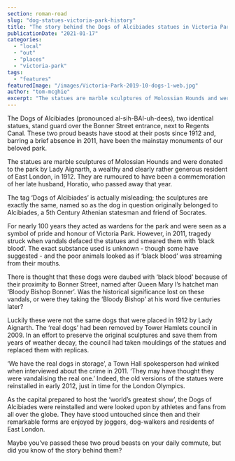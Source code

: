 ```yaml
---
section: roman-road
slug: "dog-statues-victoria-park-history"
title: "The story behind the Dogs of Alcibiades statues in Victoria Park"
publicationDate: "2021-01-17"
categories: 
  - "local"
  - "out"
  - "places"
  - "victoria-park"
tags: 
  - "features"
featuredImage: "/images/Victoria-Park-2019-10-dogs-1-web.jpg"
author: "tom-mcghie"
excerpt: "The statues are marble sculptures of Molossian Hounds and were donated to the park by Lady Aignarth, a wealthy and clearly rather generous resident of East London, in 1912. They are rumoured to have been a commemoration of her late husband, Horatio, who passed away that year."
---
```


The Dogs of Alcibiades (pronounced al-sih-BAI-uh-dees), two identical statues, stand guard over the Bonner Street entrance, next to Regents Canal. These two proud beasts have stood at their posts since 1912 and, barring a brief absence in 2011, have been the mainstay monuments of our beloved park. 

The statues are marble sculptures of Molossian Hounds and were donated to the park by Lady Aignarth, a wealthy and clearly rather generous resident of East London, in 1912. They are rumoured to have been a commemoration of her late husband, Horatio, who passed away that year. 

The tag ‘Dogs of Alcibiades’ is actually misleading; the sculptures are exactly the same, named so as the dog in question originally belonged to Alcibiades, a 5th Century Athenian statesman and friend of Socrates.

For nearly 100 years they acted as wardens for the park and were seen as a symbol of pride and honour of Victoria Park. However, in 2011, tragedy struck when vandals defaced the statues and smeared them with ‘black blood’. The exact substance used is unknown - though some have suggested - and the poor animals looked as if ‘black blood’ was streaming from their mouths. 

There is thought that these dogs were daubed with ‘black blood’ because of their proximity to Bonner Street, named after Queen Mary I’s hatchet man ‘Bloody Bishop Bonner’. Was the historical significance lost on these vandals, or were they taking the ‘Bloody Bishop’ at his word five centuries later?

Luckily these were not the same dogs that were placed in 1912 by Lady Aignarth. The ‘real dogs’ had been removed by Tower Hamlets council in 2009. In an effort to preserve the original sculptures and save them from years of weather decay, the council had taken mouldings of the statues and replaced them with replicas. 

‘We have the real dogs in storage’, a Town Hall spokesperson had winked when interviewed about the crime in 2011. ‘They may have thought they were vandalising the real one.’ Indeed, the old versions of the statues were reinstalled in early 2012, just in time for the London Olympics. 

As the capital prepared to host the ‘world’s greatest show’, the Dogs of Alcibiades were reinstalled and were looked upon by athletes and fans from all over the globe. They have stood untouched since then and their remarkable forms are enjoyed by joggers, dog-walkers and residents of East London.

Maybe you’ve passed these two proud beasts on your daily commute, but did you know of the story behind them?
